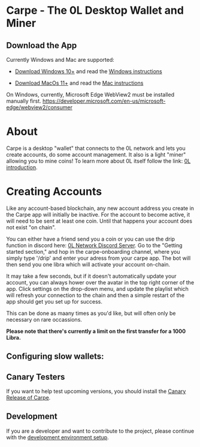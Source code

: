 # Carpe - The 0L Desktop Wallet and Miner

## Download the App

Currently Windows and Mac are supported:

- [Download Windows 10+](https://github.com/0LNetworkCommunity/carpe/releases/download/v1.0.2/carpe_1.0.2_x64_en-US.msi) and read the [Windows instructions](docs/start-carpe-windows.md)

- [Download MacOs 11+](https://github.com/0LNetworkCommunity/carpe/releases/download/v1.0.2/carpe_1.0.2_x64.dmg) and read the [Mac instructions](docs/start-carpe-mac.md)

On Windows, currently, Microsoft Edge WebView2 must be installed manually first.
https://developer.microsoft.com/en-us/microsoft-edge/webview2/consumer

# About

Carpe is a desktop "wallet" that connects to the 0L network and lets you create accounts, do some account management. It also is a light "miner" allowing you to mine coins! To learn more about 0L itself follow the link: [0L introduction](https://github.com/OLSF/libra#readme).

# Creating Accounts

Like any account-based blockchain, any new account address you create in the Carpe app will initially be inactive. For the account to become active, it will need to be sent at least one coin. Until that happens your account does not exist "on chain". 

You can either have a friend send you a coin or you can use the drip function in discord here: [0L Network Discord Server](https://discord.gg/AzCp63pggW). Go to the "Getting started section," and hop in the carpe-onboarding channel, where you simply type '/drip' and enter your adress from your carpe app. The bot will then send you one libra which will activate your account on-chain.

It may take a few seconds, but if it doesn't automatically update your account, you can always hower over the avatar in the top right corner of the app. Click settings on the drop-down menu, and update the playlist which will refresh your connection to the chain and then a simple restart of the app should get you set up for success. 

This can be done as maany times as you'd like, but will often only be necessary on rare occassions.

**Please note that there's currently a limit on the first transfer for a 1000 Libra.**

## Configuring slow wallets:

## Canary Testers

If you want to help test upcoming versions, you should install the [Canary Release of Carpe](docs/canary-releases.md).

## Development

If you are a developer and want to contribute to the project, please continue with the [development environment setup](docs/devs/get-started.md).
